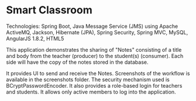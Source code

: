 # Smart Classroom

Technologies: Spring Boot, Java Message Service (JMS) using Apache ActiveMQ, Jackson, Hibernate (JPA), Spring Security, Spring MVC, MySQL, AngularJS 1.8.2, HTML5

This application demonstrates the sharing of "Notes" consisting of a title and body from the teacher (producer) to the student(s) (consumer). Each side will have the copy of the notes stored in the database.

It provides UI to send and receive the Notes. Screenshots of the workflow is available in the screenshots folder. The security mechanism used is BCryptPasswordEncoder. 
It also provides a role-based login for teachers and students. It allows only active members to log into the application.
